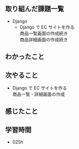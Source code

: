 ## 取り組んだ課題一覧
- Django
  - Django で EC サイトを作る<br>
商品一覧画面の作成続き<br>
商品詳細画面の作成続き
## わかったこと

## 次やること
  - Django で EC サイトを作る<br>
商品一覧・詳細画面の作成
## 感じたこと

## 学習時間
- 025h